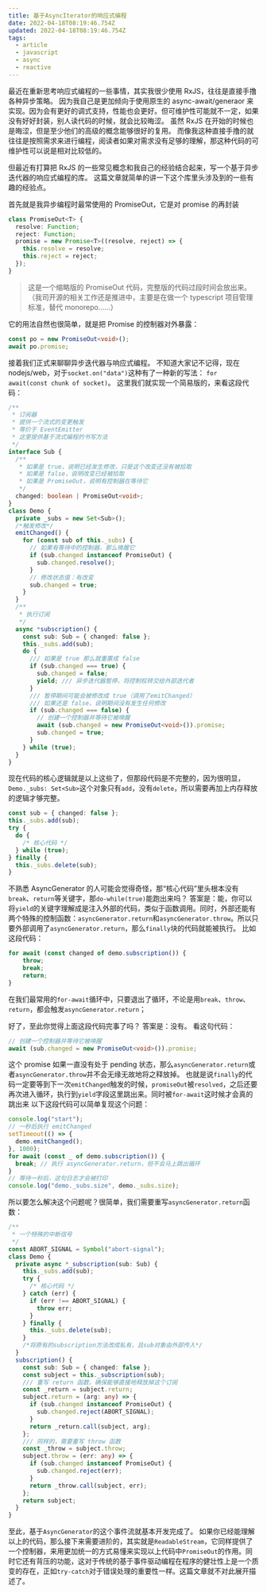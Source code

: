 ```yaml
---
title: 基于AsyncIterator的响应式编程
date: 2022-04-18T08:19:46.754Z
updated: 2022-04-18T08:19:46.754Z
tags:
  - article
  - javascript
  - async
  - reactive
---
```


最近在重新思考响应式编程的一些事情，其实我很少使用 RxJS，往往是直接手撸各种异步策略。
因为我自己是更加倾向于使用原生的 async-await/generaor 来实现。因为会有更好的调式支持，性能也会更好。但可维护性可能就不一定，如果没有好好封装，别人读代码的时候，就会比较晦涩。
虽然 RxJS 在开始的时候也是晦涩，但是至少他们的高级的概念能够很好的复用。
而像我这种直接手撸的就往往是按照需求来进行编程，阅读者如果对需求没有足够的理解，那这种代码的可维护性可以说是相对比较低的。

但最近有打算把 RxJS 的一些常见概念和我自己的经验结合起来，写一个基于异步迭代器的响应式编程的库。
这篇文章就简单的讲一下这个库里头涉及到的一些有趣的经验点。

首先就是我异步编程时最常使用的 PromiseOut，它是对 promise 的再封装

```ts
class PromiseOut<T> {
  resolve: Function;
  reject: Function;
  promise = new Promise<T>((resolve, reject) => {
    this.resolve = resolve;
    this.reject = reject;
  });
}
```

> 这是一个缩略版的 PromiseOut 代码，完整版的代码过段时间会放出来。（我司开源的相关工作还是推进中，主要是在做一个 typescript 项目管理标准，替代 monorepo……）

它的用法自然也很简单，就是把 Promise 的控制器对外暴露：

```ts
const po = new PromiseOut<void>();
await po.promise;
```

接着我们正式来聊聊异步迭代器与响应式编程。
不知道大家记不记得，现在 nodejs/web，对于`socket.on("data")`这种有了一种新的写法：
`for await(const chunk of socket)`。
这里我们就实现一个简易版的，来看这段代码：

```ts
/**
 * 订阅器
 * 提供一个流式的变更触发
 * 等价于 EventEmitter
 * 这里提供基于流式编程的书写方法
 */
interface Sub {
  /**
   * 如果是 true，说明已经发生修改，只是这个改变还没有被拾取
   * 如果是 false，说明改变已经被拾取
   * 如果是 PromiseOut，说明有控制器在等待它
   */
  changed: boolean | PromiseOut<void>;
}
class Demo {
  private _subs = new Set<Sub>();
  /*触发修改*/
  emitChanged() {
    for (const sub of this._subs) {
      // 如果有等待中的控制器，那么唤醒它
      if (sub.changed instanceof PromiseOut) {
        sub.changed.resolve();
      }
      // 修改状态值：有改变
      sub.changed = true;
    }
  }
  /**
   * 执行订阅
   */
  async *subscription() {
    const sub: Sub = { changed: false };
    this._subs.add(sub);
    do {
      /// 如果是 true 那么就重置成 false
      if (sub.changed === true) {
        sub.changed = false;
        yield; /// 异步迭代器暂停，将控制权转交给外部迭代者
      }
      /// 暂停期间可能会被修改成 true（调用了emitChanged）
      /// 如果还是 false，说明期间没有发生任何修改
      if (sub.changed === false) {
        // 创建一个控制器并等待它被唤醒
        await (sub.changed = new PromiseOut<void>()).promise;
        sub.changed = true;
      }
    } while (true);
  }
}
```

现在代码的核心逻辑就是以上这些了，但那段代码是不完整的，因为很明显，`Demo._subs: Set<Sub>`这个对象只有`add`，没有`delete`，所以需要再加上内存释放的逻辑才够完整。

```ts
const sub = { changed: false };
this._subs.add(sub);
try {
  do {
    /* 核心代码 */
  } while (true);
} finally {
  this._subs.delete(sub);
}
```

不熟悉 AsyncGenerator 的人可能会觉得奇怪，那“核心代码”里头根本没有`break`、`return`等关键字，那`do-while(true)`能跑出来吗？
答案是：能，你可以将`yield`的关键字理解成是注入外部的代码，类似于函数调用。同时，外部还能有两个特殊的控制函数：`asyncGenerator.return`和`asyncGenerator.throw`。所以只要外部调用了`asyncGenerator.return`，那么`finally`块的代码就能被执行。
比如这段代码：

```ts
for await (const changed of demo.subscription()) {
    throw;
    break;
    return;
}
```

在我们最常用的`for-await`循环中，只要退出了循环，不论是用`break`、`throw`、`return`，都会触发`asyncGenerator.return`；

好了，至此你觉得上面这段代码完事了吗？
答案是：没有。
看这句代码：

```ts
// 创建一个控制器并等待它被唤醒
await (sub.changed = new PromiseOut<void>()).promise;
```

这个 promise 如果一直没有处于 pending 状态，那么`asyncGenerator.return`或者`asyncGenerator.throw`并不会无缘无故地将之释放掉。
也就是说`finally`的代码一定要等到下一次`emitChanged`触发的时候，`promiseOut`被`resolved`，之后还要再次进入循环，执行到`yield`字段这里跳出来。同时被`for-await`这时候才会真的跳出来
以下这段代码可以简单复现这个问题：

```ts
console.log("start");
// 一秒后执行 emitChanged
setTimeout(() => {
  demo.emitChanged();
}, 1000);
for await (const _ of demo.subscription()) {
  break; // 执行 asyncGenerator.return，但不会马上跳出循环
}
// 等待一秒后，这句日志才会被打印
console.log("demo._subs.size", demo._subs.size);
```

所以要怎么解决这个问题呢？很简单，我们需要重写`asyncGenerator.return`函数：

```ts
/**
 * 一个特殊的中断信号
 */
const ABORT_SIGNAL = Symbol("abort-signal");
class Demo {
  private async *_subscription(sub: Sub) {
    this._subs.add(sub);
    try {
      /* 核心代码 */
    } catch (err) {
      if (err !== ABORT_SIGNAL) {
        throw err;
      }
    } finally {
      this._subs.delete(sub);
    }
    /*将原有的subscription方法改成私有，且sub对象由外部传入*/
  }
  subscription() {
    const sub: Sub = { changed: false };
    const subject = this._subscription(sub);
    /// 重写 return 函数，确保能够直接地释放掉这个订阅
    const _return = subject.return;
    subject.return = (arg: any) => {
      if (sub.changed instanceof PromiseOut) {
        sub.changed.reject(ABORT_SIGNAL);
      }
      return _return.call(subject, arg);
    };
    /// 同样的，需要重写 throw 函数
    const _throw = subject.throw;
    subject.throw = (err: any) => {
      if (sub.changed instanceof PromiseOut) {
        sub.changed.reject(err);
      }
      return _throw.call(subject, err);
    };
    return subject;
  }
}
```

至此，基于`AsyncGenerator`的这个事件流就基本开发完成了。
如果你已经能理解以上的代码，那么接下来需要进阶的，其实就是`ReadableStream`，它同样提供了一个控制器，来用更加统一的方式易懂来实现以上代码中`PromiseOut`的作用。同时它还有背压的功能，这对于传统的基于事件驱动编程在程序的健壮性上是一个质变的存在，正如`try-catch`对于错误处理的重要性一样。这篇文章就不对此展开描述了。
